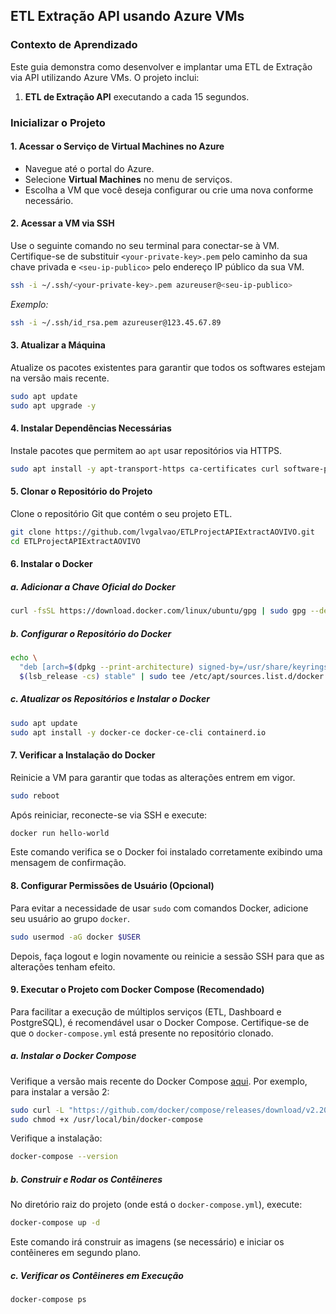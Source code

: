 ## ETL Extração API usando Azure VMs

### Contexto de Aprendizado
Este guia demonstra como desenvolver e implantar uma ETL de Extração via API utilizando Azure VMs. O projeto inclui:

1. **ETL de Extração API** executando a cada 15 segundos.

### Inicializar o Projeto

#### 1. Acessar o Serviço de Virtual Machines no Azure

- Navegue até o portal do Azure.
- Selecione **Virtual Machines** no menu de serviços.
- Escolha a VM que você deseja configurar ou crie uma nova conforme necessário.

#### 2. Acessar a VM via SSH

Use o seguinte comando no seu terminal para conectar-se à VM. Certifique-se de substituir `<your-private-key>.pem` pelo caminho da sua chave privada e `<seu-ip-publico>` pelo endereço IP público da sua VM.

```bash
ssh -i ~/.ssh/<your-private-key>.pem azureuser@<seu-ip-publico>
```

*Exemplo:*
```bash
ssh -i ~/.ssh/id_rsa.pem azureuser@123.45.67.89
```

#### 3. Atualizar a Máquina

Atualize os pacotes existentes para garantir que todos os softwares estejam na versão mais recente.

```bash
sudo apt update
sudo apt upgrade -y
```

#### 4. Instalar Dependências Necessárias

Instale pacotes que permitem ao `apt` usar repositórios via HTTPS.

```bash
sudo apt install -y apt-transport-https ca-certificates curl software-properties-common
```

#### 5. Clonar o Repositório do Projeto

Clone o repositório Git que contém o seu projeto ETL.

```bash
git clone https://github.com/lvgalvao/ETLProjectAPIExtractAOVIVO.git
cd ETLProjectAPIExtractAOVIVO
```

#### 6. Instalar o Docker

##### a. Adicionar a Chave Oficial do Docker

```bash
curl -fsSL https://download.docker.com/linux/ubuntu/gpg | sudo gpg --dearmor -o /usr/share/keyrings/docker-archive-keyring.gpg
```

##### b. Configurar o Repositório do Docker

```bash
echo \
  "deb [arch=$(dpkg --print-architecture) signed-by=/usr/share/keyrings/docker-archive-keyring.gpg] https://download.docker.com/linux/ubuntu \
  $(lsb_release -cs) stable" | sudo tee /etc/apt/sources.list.d/docker.list > /dev/null
```

##### c. Atualizar os Repositórios e Instalar o Docker

```bash
sudo apt update
sudo apt install -y docker-ce docker-ce-cli containerd.io
```

#### 7. Verificar a Instalação do Docker

Reinicie a VM para garantir que todas as alterações entrem em vigor.

```bash
sudo reboot
```

Após reiniciar, reconecte-se via SSH e execute:

```bash
docker run hello-world
```

Este comando verifica se o Docker foi instalado corretamente exibindo uma mensagem de confirmação.

#### 8. Configurar Permissões de Usuário (Opcional)

Para evitar a necessidade de usar `sudo` com comandos Docker, adicione seu usuário ao grupo `docker`.

```bash
sudo usermod -aG docker $USER
```

Depois, faça logout e login novamente ou reinicie a sessão SSH para que as alterações tenham efeito.

#### 9. Executar o Projeto com Docker Compose (Recomendado)

Para facilitar a execução de múltiplos serviços (ETL, Dashboard e PostgreSQL), é recomendável usar o Docker Compose. Certifique-se de que o `docker-compose.yml` está presente no repositório clonado.

##### a. Instalar o Docker Compose

Verifique a versão mais recente do Docker Compose [aqui](https://docs.docker.com/compose/install/). Por exemplo, para instalar a versão 2:

```bash
sudo curl -L "https://github.com/docker/compose/releases/download/v2.20.2/docker-compose-$(uname -s)-$(uname -m)" -o /usr/local/bin/docker-compose
sudo chmod +x /usr/local/bin/docker-compose
```

Verifique a instalação:

```bash
docker-compose --version
```

##### b. Construir e Rodar os Contêineres

No diretório raiz do projeto (onde está o `docker-compose.yml`), execute:

```bash
docker-compose up -d
```

Este comando irá construir as imagens (se necessário) e iniciar os contêineres em segundo plano.

##### c. Verificar os Contêineres em Execução

```bash
docker-compose ps
```